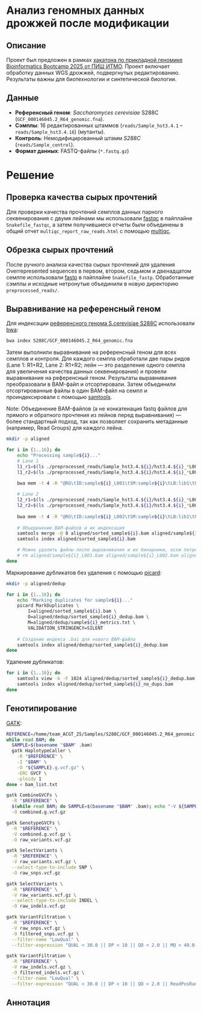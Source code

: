 # Анализ геномных данных дрожжей после модификации

## Описание 
Проект был предложен в рамках [хакатона по прикладной геномике Bioinformatics Bootcamp 2025 от ПИШ ИТМО](https://pish.itmo.ru/genomics-bootcamp). Проект включает обработку данных WGS дрожжей, подвергнутых редактированию. Результаты важны для биотехнологии и синтетической биологии.

## Данные

- **Референсный геном**: *Saccharomyces cerevisiae* S288C (`GCF_000146045.2_R64_genomic.fna`).
- **Сэмплы**: 16 редактированных штаммов (`reads/Sample_hst3.4.1` – `reads/Sample_hst3.4.16`) (мутанты).
- **Контроль**: Немодифицированный штамм *S288C* (`reads/Sample_control`).
- **Формат данных**: FASTQ-файлы (`*.fastq.gz`)

# Решение
## Проверка качества сырых прочтений

Для проверки качества прочтений семплов данных парного секвенирования с двумя лейнами мы использовали [fastqc](https://www.bioinformatics.babraham.ac.uk/projects/fastqc/) в пайплайне ```Snakefile_fastqc```, а затем получившиеся отчеты были объединены в общий отчет ```multiqc_report_raw_reads.html``` с помощью [multiqc](https://seqera.io/multiqc/).

## Обрезка сырых прочтений

После ручного анализа качества сырых прочтений для удаления Overrepresented sequences в первом, втором, седьмом и двенадцатом семлпе использовали [fastp](https://github.com/OpenGene/fastp) в пайплайне ```Snakefile_fastp```. Обработанные сэмплы и исходные нетронутые объединили в новую директорию ```preprocessed_reads/```.

## Выравнивание на референсный геном

Для индексации [референсного генома S.cerevisiae S288C](https://www.ncbi.nlm.nih.gov/datasets/genome/GCF_000146045.2/) использовали [bwa](https://github.com/lh3/bwa): 

```bash
bwa index S288C/GCF_000146045.2_R64_genomic.fna
```

Затем выполнили выравнивание на референсный геном для всех семплов и контроля. Для каждого семпла обработали две пары ридов (Lane 1: R1+R2, Lane 2: R1+R2; лейн — это разделение одного семпла для увеличения качества данных секвенирования) и провели выравнивание на референсный геном. Результаты выравнивания преобразовали в BAM-файл и отсортировали. Затем объединили отсортированные файлы в один BAM-файл на семпл и проиндексировали с помощью [samtools](https://www.htslib.org/). 

Note: Объединение BAM-файлов (а не конкатенация fastq файлов для прямого и обратного прочтения из лейнов перед выравнивания) — более стандартный подход, так как позволяет сохранить метаданные (например, Read Groups) для каждого лейна. 

```bash
mkdir -p aligned

for i in {1..16}; do
    echo "Processing sample${i}..."
    # Lane 1
    l1_r1=$(ls ./preprocessed_reads/Sample_hst3.4.${i}/hst3.4.${i}_*L001_R1*.fastq.gz)
    l1_r2=$(ls ./preprocessed_reads/Sample_hst3.4.${i}/hst3.4.${i}_*L001_R2*.fastq.gz)
    
    bwa mem -t 4 -R "@RG\tID:sample${i}_L001\tSM:sample${i}\tLB:lib1\tPL:ILLUMINA" ../Samples/S288C/GCF_000146045.2_R64_genomic.fna "$l1_r1" "$l1_r2" | samtools view -bS - | samtools sort -o aligned/sample${i}_L001.bam

    # Lane 2
    l2_r1=$(ls ./preprocessed_reads/Sample_hst3.4.${i}/hst3.4.${i}_*L002_R1*.fastq.gz)
    l2_r2=$(ls ./preprocessed_reads/Sample_hst3.4.${i}/hst3.4.${i}_*L002_R2*.fastq.gz)
    
    bwa mem -t 4 -R "@RG\tID:sample${i}_L002\tSM:sample${i}\tLB:lib1\tPL:ILLUMINA" ../Samples/S288C/GCF_000146045.2_R64_genomic.fna "$l2_r1" "$l2_r2" | samtools view -bS - | samtools sort -o aligned/sample${i}_L002.bam
    
    # Объединение BAM-файлов и их индексация 
    samtools merge -@ 8 aligned/sorted_sample${i}.bam aligned/sample${i}_L001.bam aligned/sample${i}_L002.bam
    samtools index aligned/sorted_sample${i}.bam

    # Можно удалить файлы после выравнивания и их бинарники, если потребуется
    # rm aligned/sample${i}_L001.bam aligned/sample${i}_L002.bam aligned/sample${i}_*.sam
done
```

Маркирование дубликатов без удаления с помощью [picard](https://github.com/broadinstitute/picard):
```bash
mkdir -p aligned/dedup

for i in {1..16}; do
    echo "Marking duplicates for sample${i}..."
    picard MarkDuplicates \
        I=aligned/sorted_sample${i}.bam \
        O=aligned/dedup/sorted_sample${i}_dedup.bam \
        M=aligned/dedup/sample${i}_metrics.txt \
        VALIDATION_STRINGENCY=SILENT
    
    # Создание индекса .bai для нового BAM-файла
    samtools index aligned/dedup/sorted_sample${i}_dedup.bam
done
```

Удаление дубликатов:
```bash 
for i in {1..16}; do
    samtools view -b -F 1024 aligned/dedup/sorted_sample${i}_dedup.bam > aligned/dedup/sorted_sample${i}_no_dups.bam
    samtools index aligned/dedup/sorted_sample${i}_no_dups.bam
done
```

## Генотипирование 

[GATK](https://gatk.broadinstitute.org/hc/en-us):

```bash
REFERENCE=/home/team_ACGT_25/Samples/S288C/GCF_000146045.2_R64_genomic.fna
while read BAM; do
  SAMPLE=$(basename "$BAM" .bam)
  gatk HaplotypeCaller \
    -R "$REFERENCE" \
    -I "$BAM" \
    -O "${SAMPLE}.g.vcf.gz" \
    -ERC GVCF \
    -ploidy 1
done < bam_list.txt

gatk CombineGVCFs \
  -R "$REFERENCE" \
  $(while read BAM; do SAMPLE=$(basename "$BAM" .bam); echo "-V ${SAMPLE}.g.vcf.gz"; done < bam_list.txt) \
  -O combined.g.vcf.gz

gatk GenotypeGVCFs \
  -R "$REFERENCE" \
  -V combined.g.vcf.gz \
  -O raw_variants.vcf.gz

gatk SelectVariants \
  -R "$REFERENCE" \
  -V raw_variants.vcf.gz \
  --select-type-to-include SNP \
  -O raw_snps.vcf.gz

gatk SelectVariants \
  -R "$REFERENCE" \
  -V raw_variants.vcf.gz \
  --select-type-to-include INDEL \
  -O raw_indels.vcf.gz

gatk VariantFiltration \
  -R "$REFERENCE" \
  -V raw_snps.vcf.gz \
  -O filtered_snps.vcf.gz \
  --filter-name "LowQual" \
  --filter-expression "QUAL < 30.0 || DP < 10 || QD < 2.0 || MQ < 40.0  || MQRankSum < -12.5 || ReadPosRankSum < -8.0"

gatk VariantFiltration \
  -R "$REFERENCE" \
  -V raw_indels.vcf.gz \
  -O filtered_indels.vcf.gz \
  --filter-name "LowQual" \
  --filter-expression "QUAL < 30.0 || DP < 10 || QD < 2.0 || ReadPosRankSum < -20.0"

```

## Аннотация